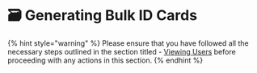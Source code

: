 # 🗃 Generating Bulk ID Cards

{% hint style="warning" %}
Please ensure that you have followed all the necessary steps outlined in the section titled - [Viewing Users](../registrations-and-users/viewing-users.md) before proceeding with any actions in this section.
{% endhint %}

